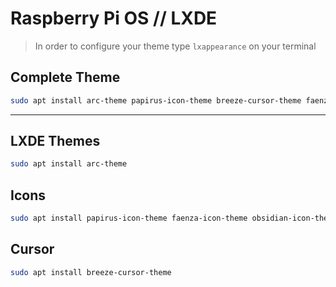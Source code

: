# Raspberry Pi OS // LXDE

> In order to configure your theme type `lxappearance` on your terminal


## Complete Theme
```sh
sudo apt install arc-theme papirus-icon-theme breeze-cursor-theme faenza-icon-theme obsidian-icon-theme mint-x-icons
```
---------------------------------------
## LXDE Themes
```sh
sudo apt install arc-theme
```

## Icons
```sh
sudo apt install papirus-icon-theme faenza-icon-theme obsidian-icon-theme mint-x-icons
```

## Cursor
```sh
sudo apt install breeze-cursor-theme
```